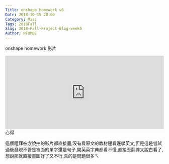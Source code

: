 ```yaml
---
Title: onshape homework w6
Date: 2018-10-15 20:00
Category: Misc
Tags: 2018Fall
Slug: 2018-Fall-Project-Blog-week6
Author: NFUMDE
---
```


 onshape homework 影片
 
<!-- PELICAN_END_SUMMARY -->

<div style="position:relative;height:0;padding-bottom:46.14%"><iframe src="https://www.youtube.com/embed/RjJ_Jc6LZWQ?ecver=2" style="position:absolute;width:100%;height:100%;left:0" width="671" height="360" frameborder="0" allow="autoplay; encrypted-media" allowfullscreen></iframe></div>
 心得


這個禮拜被念說拍的影片都直接畫,沒有看原文的教材邊看邊學英文,但是這是嘗試過後發現不管是裡面的單字還是句子,開英英字典都看不懂,直接丟翻譯又說白看了,想說那就直接畫圖好了又不行,真的是問題很多ㄟ



